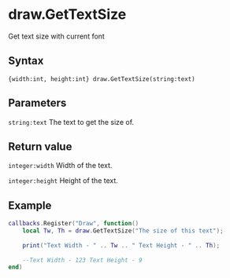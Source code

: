 # draw.GetTextSize
Get text size with current font

## Syntax
```
{width:int, height:int} draw.GetTextSize(string:text)
```

## Parameters
```string:text``` The text to get the size of.

## Return value
```integer:width``` Width of the text.

```integer:height``` Height of the text.

## Example
```lua
callbacks.Register("Draw", function()
    local Tw, Th = draw.GetTextSize("The size of this text");
	
	print("Text Width - " .. Tw .. " Text Height - " .. Th);  
	
	--Text Width - 123 Text Height - 9
end)
```
